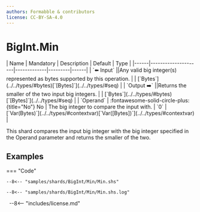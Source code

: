 ```yaml
---
authors: Formabble & contributors
license: CC-BY-SA-4.0
---
```



# BigInt.Min

<div class="sh-parameters" markdown="1">
| Name | Mandatory | Description | Default | Type |
|------|---------------------|-------------|---------|------|
| `⬅️ Input` ||Any valid big integer(s) represented as bytes supported by this operation. | | [`Bytes`](../../types/#bytes)[`[Bytes]`](../../types/#seq) |
| `Output ➡️` ||Returns the smaller of the two input big integers. | | [`Bytes`](../../types/#bytes)[`[Bytes]`](../../types/#seq) |
| `Operand` | :fontawesome-solid-circle-plus:{title="No"} No  | The big integer to compare the input with. | `0` | [`Var(Bytes)`](../../types/#contextvar)[`Var([Bytes])`](../../types/#contextvar) |

</div>

This shard compares the input big integer with the big integer specified in the Operand parameter and returns the smaller of the two.

## Examples

=== "Code"

  ```x86asm linenums="1"
  --8<-- "samples/shards/BigInt/Min/Min.shs"
  ```

  ```
  --8<-- "samples/shards/BigInt/Min/Min.shs.log"
  ```
&nbsp;
--8<-- "includes/license.md"

